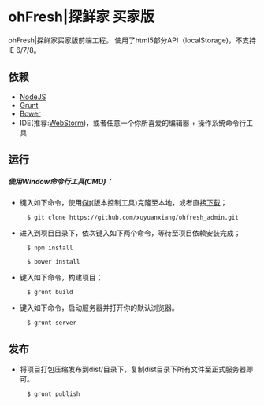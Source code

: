 ohFresh|探鲜家 买家版
==========

  ohFresh|探鲜家买家版前端工程。
  使用了html5部分API（localStorage)，不支持IE 6/7/8。


## 依赖

  * [NodeJS](http://nodejs.org/)
  * [Grunt](http://gruntjs.com/)
  * [Bower](http://bower.io/)
  * IDE(推荐:[WebStorm](http://www.jetbrains.com/webstorm/))，或者任意一个你所喜爱的编辑器 + 操作系统命令行工具

## 运行

##### 使用Window命令行工具(CMD)：

  * 键入如下命令，使用[Git](http://git-scm.com/)(版本控制工具)克隆至本地，或者直接[下载](https://github.com/xuyuanxiang/ohfresh/archive/master.zip)；

    ```
      $ git clone https://github.com/xuyuanxiang/ohfresh_admin.git
    ```

  * 进入到项目目录下，依次键入如下两个命令，等待至项目依赖安装完成；

    ```
      $ npm install
    ```

    ```
      $ bower install
    ```

  * 键入如下命令，构建项目；

    ```
      $ grunt build
    ```

  * 键入如下命令，启动服务器并打开你的默认浏览器。

    ```
      $ grunt server
    ```

## 发布

  * 将项目打包压缩发布到dist/目录下，复制dist目录下所有文件至正式服务器即可。

    ```
      $ grunt publish
    ```